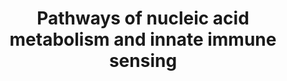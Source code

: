 ---
annotations:
- id: PW:0000819
  parent: signaling pathway
  type: Pathway Ontology
  value: signaling pathway in the innate immune response
- id: PW:0000292
  parent: regulatory pathway
  type: Pathway Ontology
  value: altered DNA repair pathway
authors:
- DeSl
- MaintBot
- Laurent
- Egonw
- Eweitz
citedin:
- link: PMC9537444
  title: Bioinformatics and systems-biology analysis to determine the effects of Coronavirus
    disease 2019 on patients with allergic asthma (2022)
- link: 10.1159/000535120
  title: Human Monocytes Exposed to SARS-CoV-2 Display Features of Innate Immune Memory
    Producing High Levels of CXCL10 upon Restimulation (2023)
communities:
- IEM
- MetaKids
description: Cytosolic DNA and RNA can lead to innate immune sensing via three paths.
  DNA is sensed by cGAS, which activates STING. RNA is sensed by MDA5 and RIG-I, which
  activates MAVS. An activation of STING or MAVS lead to phosphorylation of IFR3,
  which triggers innate immune responses.  This pathway was inspired by Chapter 14
  of the 5th edition of the book of Blau.
last-edited: 2024-12-21
ndex: 8f6064d1-8b6c-11eb-9e72-0ac135e8bacf
organisms:
- Homo sapiens
redirect_from:
- /index.php/Pathway:WP4705
- /instance/WP4705
- /instance/WP4705_r136158
revision: r136158
schema-jsonld:
- '@context': https://schema.org/
  '@id': https://wikipathways.github.io/pathways/WP4705.html
  '@type': Dataset
  creator:
    '@type': Organization
    name: WikiPathways
  description: Cytosolic DNA and RNA can lead to innate immune sensing via three paths.
    DNA is sensed by cGAS, which activates STING. RNA is sensed by MDA5 and RIG-I,
    which activates MAVS. An activation of STING or MAVS lead to phosphorylation of
    IFR3, which triggers innate immune responses.  This pathway was inspired by Chapter
    14 of the 5th edition of the book of Blau.
  keywords:
  - ADAR
  - Adenosine
  - DDX58
  - IFIH1
  - IFNB
  - IRF3
  - ISGs
  - Inosine
  - MAVS
  - MDA5
  - OAS1
  - RIG-I
  - RNase H2subunit A
  - RNase H2subunit B
  - RNase H2subunit C
  - RNase L
  - RNase T2
  - SAMHD1
  - STING
  - TMEM173
  - TREX1
  - cGAS
  - dN
  - dNTP pools
  license: CC0
  name: Pathways of nucleic acid metabolism and innate immune sensing
seo: CreativeWork
title: Pathways of nucleic acid metabolism and innate immune sensing
wpid: WP4705
---